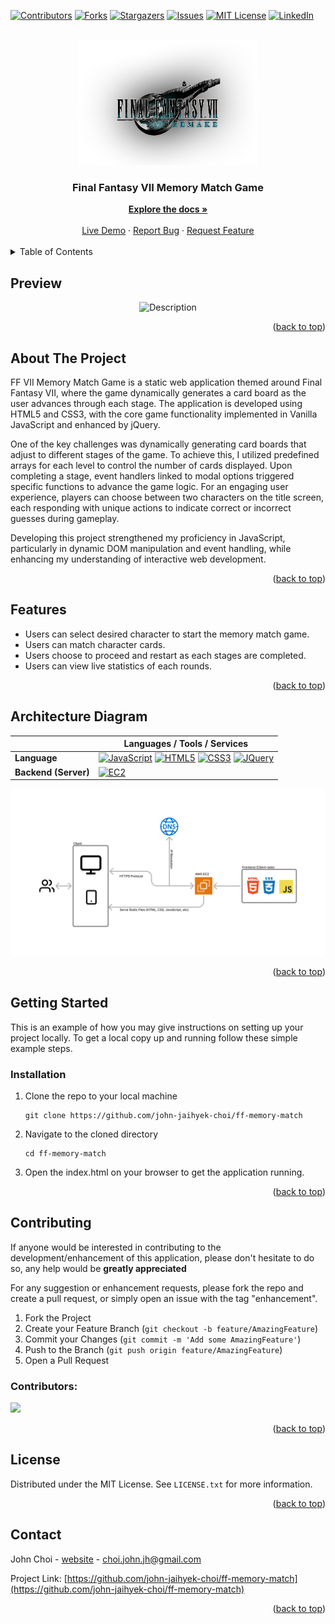 <a id="readme-top"></a>

[![Contributors][contributors-shield]][contributors-url]
[![Forks][forks-shield]][forks-url]
[![Stargazers][stars-shield]][stars-url]
[![Issues][issues-shield]][issues-url]
[![MIT License][license-shield]][license-url]
[![LinkedIn][linkedin-shield]][linkedin-url]

<!-- PROJECT LOGO -->
<br />
<div align="center">
  <img src="images/logo.png" alt="Logo" height="200">
  <div align="center">
    <h3>Final Fantasy VII Memory Match Game</h3>
    <a href="https://github.com/john-jaihyek-choi"><strong>Explore the docs »</strong></a>
    <br />
    <br />
    <a href="https://ff-memory-match.johnjhc.com/" target="_blank">Live Demo</a>
    ·
    <a href="https://github.com/john-jaihyek-choi/ff-memory-match/issues/new?labels=bug&template=bug-report---.md">Report Bug</a>
    ·
    <a href="https://github.com/john-jaihyek-choi/ff-memory-match/issues/new?labels=enhancement&template=feature-request---.md">Request Feature</a>
  </div>
</div>

<!-- UPDATE -->

<!-- ## Update

Body section for Update -->

<br />

<!-- TABLE OF CONTENTS -->
<details>
  <summary>Table of Contents</summary>
  <ol>
    <li>
      <a href="#preview">Preview</a>
    </li>
    <li>
      <a href="#about-the-project">About The Project</a>
    </li>
    <li>
      <a href="#features">Features</a>
    </li>
    <li>
      <a href="#architecture-diagram">Architecture Diagram</a>
    </li>
    <li>
      <a href="#getting-started">Getting Started</a>
      <ul>
        <li><a href="#prerequisites">Prerequisites</a></li>
        <li><a href="#installation">Installation</a></li>
      </ul>
    </li>
    <!-- <li><a href="#usage">Usage</a></li> -->
    <li><a href="#roadmap">Roadmap</a></li>
    <li><a href="#contributing">Contributing</a></li>
    <li><a href="#license">License</a></li>
    <li><a href="#contact">Contact</a></li>
    <!-- <li><a href="#acknowledgments">Acknowledgments</a></li> -->
  </ol>
</details>

<!-- PREVIEW -->

## Preview

<p align="center">
  <img src="https://user-images.githubusercontent.com/57784907/78731438-95467f00-78f4-11ea-8191-fa5a1e1c7b8b.gif" alt="Description">
</p>

<p align="right">(<a href="#readme-top">back to top</a>)</p>

<!-- ABOUT THE PROJECT -->

## About The Project

FF VII Memory Match Game is a static web application themed around Final Fantasy VII, where the game dynamically generates a card board as the user advances through each stage. The application is developed using HTML5 and CSS3, with the core game functionality implemented in Vanilla JavaScript and enhanced by jQuery.

One of the key challenges was dynamically generating card boards that adjust to different stages of the game. To achieve this, I utilized predefined arrays for each level to control the number of cards displayed. Upon completing a stage, event handlers linked to modal options triggered specific functions to advance the game logic. For an engaging user experience, players can choose between two characters on the title screen, each responding with unique actions to indicate correct or incorrect guesses during gameplay.

Developing this project strengthened my proficiency in JavaScript, particularly in dynamic DOM manipulation and event handling, while enhancing my understanding of interactive web development.

<p align="right">(<a href="#readme-top">back to top</a>)</p>

<!-- FEATURES -->

## Features

- Users can select desired character to start the memory match game.
- Users can match character cards.
- Users choose to proceed and restart as each stages are completed.
- Users can view live statistics of each rounds.

<p align="right">(<a href="#readme-top">back to top</a>)</p>

<!-- ARCHITECTURE DIAGRAM -->

## Architecture Diagram

|                      | Languages / Tools / Services                                                                                                       |
| -------------------- | ---------------------------------------------------------------------------------------------------------------------------------- |
| **Language**         | [![JavaScript][JavaScript]][JavaScript-url] [![HTML5][HTML5]][HTML5-url] [![CSS3][CSS3]][CSS3-url] [![JQuery][JQuery]][JQuery-url] |
| **Backend (Server)** | [![EC2][AWSEC2]][AWSEC2-url]                                                                                                       |

<p align="center">
  <img src="images/architecture-diagram.png" alt="Description">
</p>

<p align="right">(<a href="#readme-top">back to top</a>)</p>

<!-- GETTING STARTED -->

## Getting Started

This is an example of how you may give instructions on setting up your project locally.
To get a local copy up and running follow these simple example steps.

<!-- ### Prerequisites

Please make sure that npm is installed in your machine.

```sh
npm install npm@latest -g
``` -->

### Installation

1. Clone the repo to your local machine

   ```shell
   git clone https://github.com/john-jaihyek-choi/ff-memory-match
   ```

2. Navigate to the cloned directory

   ```shell
   cd ff-memory-match
   ```

3. Open the index.html on your browser to get the application running.

<p align="right">(<a href="#readme-top">back to top</a>)</p>

<!-- USAGE EXAMPLES -->

<!-- ## Usage

Use this space to show useful examples of how a project can be used. Additional screenshots, code examples and demos work well in this space. You may also link to more resources.

_For more examples, please refer to the [Documentation](https://example.com)_

<p align="right">(<a href="#readme-top">back to top</a>)</p> -->

<!-- ROADMAP -->

<!-- ## Roadmap

- [x] Add Changelog
- [x] Add back to top links
- [ ] Add Additional Templates w/ Examples
- [ ] Add "components" document to easily copy & paste sections of the readme
- [ ] Multi-language Support
  - [ ] Chinese
  - [ ] Spanish

See the [open issues](https://github.com/othneildrew/Best-README-Template/issues) for a full list of proposed features (and known issues).

<p align="right">(<a href="#readme-top">back to top</a>)</p> -->

<!-- CONTRIBUTING -->

## Contributing

If anyone would be interested in contributing to the development/enhancement of this application, please don't hesitate to do so, any help would be **greatly appreciated**

For any suggestion or enhancement requests, please fork the repo and create a pull request, or simply open an issue with the tag "enhancement".

1. Fork the Project
2. Create your Feature Branch (`git checkout -b feature/AmazingFeature`)
3. Commit your Changes (`git commit -m 'Add some AmazingFeature'`)
4. Push to the Branch (`git push origin feature/AmazingFeature`)
5. Open a Pull Request

### Contributors:

<a href="https://github.com/john-jaihyek-choi/ff-memory-match/graphs/contributors">
  <img src="https://contrib.rocks/image?repo=john-jaihyek-choi/ff-memory-match" />
</a>

<p align="right">(<a href="#readme-top">back to top</a>)</p>

<!-- LICENSE -->

## License

Distributed under the MIT License. See `LICENSE.txt` for more information.

<p align="right">(<a href="#readme-top">back to top</a>)</p>

<!-- CONTACT -->

## Contact

John Choi - [website](https://johnjhc.com) - choi.john.jh@gmail.com

Project Link: [https://github.com/john-jaihyek-choi/ff-memory-match](https://github.com/john-jaihyek-choi/ff-memory-match)

<p align="right">(<a href="#readme-top">back to top</a>)</p>

<!-- ACKNOWLEDGMENTS -->

<!-- ## Acknowledgments

List of resources found helpful during development

- source 1
- source 2 -->

<!-- <p align="right">(<a href="#readme-top">back to top</a>)</p>

<!-- BADGES -->

<!-- Badges available - https://shields.io/badges -->

[contributors-shield]: https://img.shields.io/github/contributors/john-jaihyek-choi/ff-memory-match?style=for-the-badge
[contributors-url]: https://github.com/john-jaihyek-choi/ff-memory-match/graphs/contributors
[forks-shield]: https://img.shields.io/github/forks/john-jaihyek-choi/ff-memory-match?style=for-the-badge
[forks-url]: https://github.com/john-jaihyek-choi/ff-memory-match/network/members
[stars-shield]: https://img.shields.io/github/stars/john-jaihyek-choi/ff-memory-match?style=for-the-badge
[stars-url]: https://github.com/john-jaihyek-choi/ff-memory-match/stargazers
[issues-shield]: https://img.shields.io/github/issues/john-jaihyek-choi/ff-memory-match?style=for-the-badge
[issues-url]: https://github.com/john-jaihyek-choi/ff-memory-matchues
[license-shield]: https://img.shields.io/github/license/john-jaihyek-choi/ff-memory-match?style=for-the-badge
[license-url]: https://github.com/john-jaihyek-choi/ff-memory-match/blob/master/LICENSE.txt
[linkedin-shield]: https://img.shields.io/badge/-LinkedIn-black.svg?style=for-the-badge&logo=linkedin&colorB=555
[linkedin-url]: https://linkedin.com/in/johnjaihyekchoi
[React.js]: https://img.shields.io/badge/React-20232A?style=for-the-badge&logo=react&logoColor=61DAFB
[React-url]: https://reactjs.org/
[Next.js]: https://img.shields.io/badge/next.js-000000?style=for-the-badge&logo=nextdotjs&logoColor=white
[Next.js-url]: https://nextjs.org/
[Bootstrap.com]: https://img.shields.io/badge/Bootstrap-563D7C?style=for-the-badge&logo=bootstrap&logoColor=white
[Bootstrap-url]: https://getbootstrap.com
[HTML5]: https://img.shields.io/badge/HTML5-red?style=for-the-badge&logo=html5&labelColor=%E34F26&logoColor=white
[HTML5-url]: https://html.com/html5/
[CSS3]: https://img.shields.io/badge/CSS3-white?style=for-the-badge&logo=css3&logoColor=white&labelColor=%231572B6&color=%231572B6
[CSS3-url]: https://css3.com
[Express.js]: https://img.shields.io/badge/Express.JS-white?style=for-the-badge&logo=express&logoColor=white&labelColor=%23000000&color=%23000000
[Express.js-url]: https://express.com
[Python]: https://img.shields.io/badge/Python-white?style=for-the-badge&logo=python&logoColor=white&labelColor=%233776AB&color=%233776AB
[Python-url]: https://python.org
[JavaScript]: https://img.shields.io/badge/JavaScript-white?style=for-the-badge&logo=javascript&logoColor=%23F7DF1E&labelColor=black&color=black
[JavaScript-url]: https://javascript.com
[TypeScript]: https://img.shields.io/badge/TypeScript-white?style=for-the-badge&logo=typescript&logoColor=white&labelColor=balck&color=%233178C6
[TypeScript-url]: https://www.typescriptlang.org/
[Node.js]: https://img.shields.io/badge/Node.JS-white?style=for-the-badge&logo=nodedotjs&logoColor=%235FA04E&labelColor=black&color=black
[Node.js-url]: https://nodejs.org/en
[PostgreSQL]: https://img.shields.io/badge/PostgreSQL-white?style=for-the-badge&logo=postgresql&logoColor=white&labelColor=%234169E1&color=%234169E1
[PostgreSQL-url]: https://www.postgresql.org/
[AWSEC2]: https://img.shields.io/badge/AWS%20EC2-orange?style=for-the-badge&logo=amazonec2&labelColor=%FF9900&logoColor=white
[AWSEC2-url]: https://aws.amazon.com/pm/ec2/
[Vue.js]: https://img.shields.io/badge/Vue.js-35495E?style=for-the-badge&logo=vuedotjs&logoColor=4FC08D
[Vue-url]: https://vuejs.org/
[Angular.io]: https://img.shields.io/badge/Angular-DD0031?style=for-the-badge&logo=angular&logoColor=white
[Angular-url]: https://angular.io/
[Svelte.dev]: https://img.shields.io/badge/Svelte-4A4A55?style=for-the-badge&logo=svelte&logoColor=FF3E00
[Svelte-url]: https://svelte.dev/
[Laravel]: https://img.shields.io/badge/Laravel-FF2D20?style=for-the-badge&logo=laravel&logoColor=white
[Laravel-url]: https://laravel.com
[JQuery]: https://img.shields.io/badge/jQuery-0769AD?style=for-the-badge&logo=jquery&logoColor=white
[JQuery-url]: https://jquery.com
